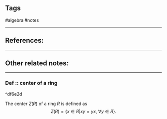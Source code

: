 
## Tags
#algebra #notes 

---

## References:


---
## Other related notes:


---

### Def :: center of a ring

^df6e2d

The center $Z(R)$ of a ring $R$ is defined as 
$$Z(R)=\{x\in R|xy=yx,\ \forall y\in R\}.$$
